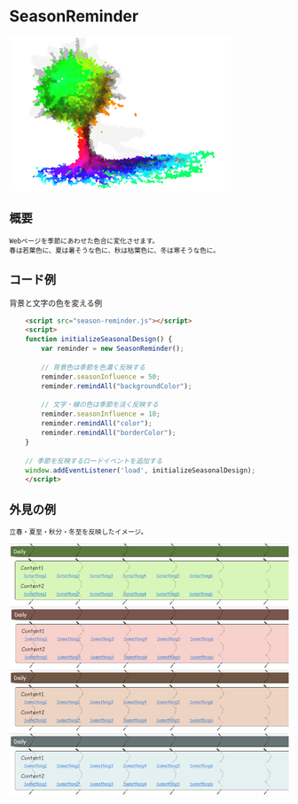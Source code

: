 SeasonReminder
===

![image](Image/title.png)

## 概要
    Webページを季節にあわせた色合に変化させます。
    春は若葉色に、夏は暑そうな色に、秋は枯葉色に、冬は寒そうな色に。
    
## コード例
背景と文字の色を変える例    
```HTML
    <script src="season-reminder.js"></script>
    <script>
    function initializeSeasonalDesign() {
        var reminder = new SeasonReminder();
        
        // 背景色は季節を色濃く反映する
        reminder.seasonInfluence = 50;
        reminder.remindAll("backgroundColor");

        // 文字・線の色は季節を淡く反映する
        reminder.seasonInfluence = 10;
        reminder.remindAll("color");
        reminder.remindAll("borderColor");
    }

    // 季節を反映するロードイベントを追加する
    window.addEventListener('load', initializeSeasonalDesign);
    </script>
```

## 外見の例
    立春・夏至・秋分・冬至を反映したイメージ。
![Spring](Image/spring.png "春")
![Summer](Image/summer.png "夏")
![Autumn](Image/autumn.png "秋")
![Winter](Image/winter.png "冬")